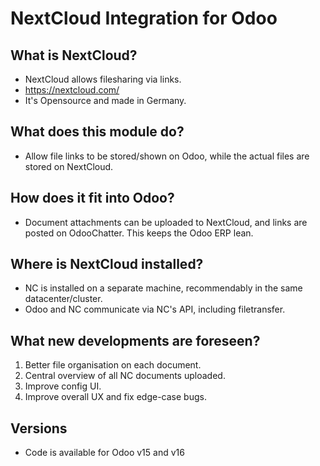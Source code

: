 # NextCloud Integration for Odoo

## What is NextCloud?

- NextCloud allows filesharing via links.
- https://nextcloud.com/
- It's Opensource and made in Germany.

## What does this module do?

- Allow file links to be stored/shown on Odoo, while the actual files are stored on NextCloud.

## How does it fit into Odoo?

- Document attachments can be uploaded to NextCloud, and links are posted on OdooChatter. This keeps the Odoo ERP lean.

## Where is NextCloud installed?

- NC is installed on a separate machine, recommendably in the same datacenter/cluster.
- Odoo and NC communicate via NC's API, including filetransfer.

## What new developments are foreseen?

1. Better file organisation on each document.
2. Central overview of all NC documents uploaded.
3. Improve config UI.
4. Improve overall UX and fix edge-case bugs.

## Versions

- Code is available for Odoo v15 and v16
